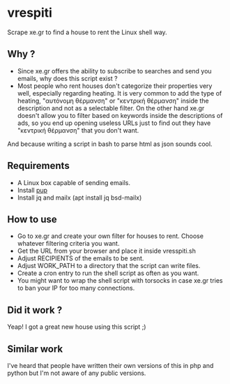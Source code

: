 # vrespiti

Scrape xe.gr to find a house to rent the Linux shell way.

## Why ?

- Since xe.gr offers the ability to subscribe to searches and send you emails, why does this script exist ?
- Most people who rent houses don't categorize their properties very well, especially regarding heating. It is
very common to add the type of heating, "αυτόνομη θέρμανση" or "κεντρική θέρμανση" inside the description and not
as a selectable filter. On the other hand xe.gr doesn't allow you to filter based on keywords inside the 
descriptions of ads, so you end up opening useless URLs just to find out they have "κεντρική θέρμανση" that you
don't want.

And because writing a script in bash to parse html as json sounds cool.

## Requirements

 * A Linux box capable of sending emails.
 * Install [pup](https://github.com/ericchiang/pup)
 * Install jq and mailx (apt install jq bsd-mailx)

## How to use

 * Go to xe.gr and create your own filter for houses to rent. Choose whatever filtering criteria you want.
 * Get the URL from your browser and place it inside vresspiti.sh
 * Adjust RECIPIENTS of the emails to be sent. 
 * Adjust WORK_PATH to a directory that the script can write files.
 * Create a cron entry to run the shell script as often as you want.
 * You might want to wrap the shell script with torsocks in case xe.gr tries to ban your IP for too many connections.

## Did it work ?

Yeap! I got a great new house using this script ;)

## Similar work

I've heard that people have written their own versions of this in php and python but I'm not aware of any public versions.
